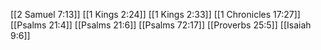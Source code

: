 [[2 Samuel 7:13]]
[[1 Kings 2:24]]
[[1 Kings 2:33]]
[[1 Chronicles 17:27]]
[[Psalms 21:4]]
[[Psalms 21:6]]
[[Psalms 72:17]]
[[Proverbs 25:5]]
[[Isaiah 9:6]]
